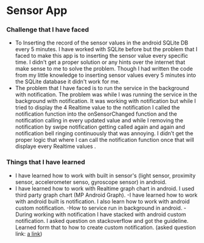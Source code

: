 # Sensor App
### Challenge that I have faced
- To Inserting the record of the sensor values in the android SQLite DB every 5 minutes. I have worked with SQLite before but the problem that I faced to make this app is to inserting the sensor value every specific time. I didn't get a proper solution or any hints over the internet that make sense to me to solve the problem. Though I had written the code from my little knowledge to inserting sensor values every 5 minutes into the SQLite database it didn't work for me.
- The problem that I have faced is to run the service in the background with notification. The problem was while I was running the service in the background with notification. It was working with notification but while I tried to display the 4 Realtime value to the notification I called the notification function into the onSensorChanged function and the notification calling in every updated value and while I removing the notification by swipe notification getting called again and again and notification bell ringing continuously that was annoying. I didn’t get the proper logic that where  I can call the notification function once that will displaye every Realtime values .

###  Things that I have learned
- I have learned how to work with built in sensor's (light sensor, proximity sensor, accelerometer senso, gyroscope sensor) in android.
- I have learned how to work with Realtime graph chart in android. I used third party graph chart (MP Android Graph).
-I have learned how to work with android built is notification. I also learn how to work with android custom notification.
-How to service run in background in android.
-During working with notification I have stacked with android custom notification. I asked question on stackoverflow and got the guideline. Learned form that to how to create custom notification. (asked question link: [a link](https://github.com/user/repo/blob/branch/other_file.md))

